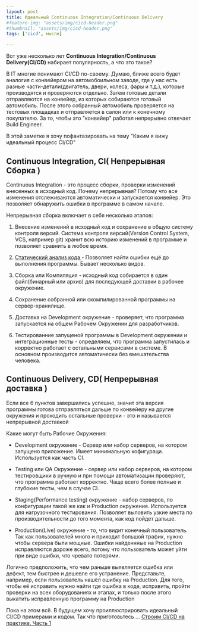 ```yaml
---
layout: post
title: Идеальный Continuous Integration/Continuous Delivery
#feature-img: "assets/img/cicd-header.png"
#thumbnail: "assets/img/cicd-header.png"
tags: ['cicd', мысли]

---
```

Вот уже несколько лет **Continuous Integration/Continuous Delivery(CI/CD)** набирает популярность, а что это такое? 
<!--more-->

В IT многие понимают CI/CD по-своему. Думаю, ближе всего будет аналогия с конвейером на автомобоильном заводе, где у нас есть разные части-детали(двигатель, двери, колеса, фары и т.д.), которые производятся и проверяются отдельно. Затем готовые детали отправляются на конвейер, из которых собираются готовый автомобиль. После этого собранный автомобиль проверяется на тестовых площадках и отправляется в салон или к конечному покупателю. За то, чтобы это "конвейер" работал непрерывно отвечает Build Engineer.

В этой заметке я хочу пофантазировать на тему "Каким я вижу идеальный процесс CI/CD"

## Continuous Integration, CI( Непрерывная Сборка )

Continuous Integration - это процесс сборки, проверки изменений внесенных в исходный код. Почему непрерывная? Потому что все изменения отслеживаются автоматически и запускается конвейер. Это позволяет обнаружить ошибки в программе в самом начале.

Непрерывная сборка включает в себя несколько этапов:

  1. Внесение изменений в исходный код и сохранение в общую систему контроля версий. Система контроля версий(Version Control System, VCS, например git) хранит всю историю изменений в программе и позволяет сравнить в любое время.

  2. [Статический анализ кода ](https://ru.wikipedia.org/wiki/%D0%A1%D1%82%D0%B0%D1%82%D0%B8%D1%87%D0%B5%D1%81%D0%BA%D0%B8%D0%B9_%D0%B0%D0%BD%D0%B0%D0%BB%D0%B8%D0%B7_%D0%BA%D0%BE%D0%B4%D0%B0) - Позволяет найти ошибки ещё до выполнения программы. Бывает несколько видов.

  3. Сборка или Компиляция - исходный код собирается в один файл(бинарный или архив) для последующей доставки в рабочее окружение.

  4. Сохранение собранной или скомпилированной программы на сервер-хранилище.

  5. Доставка на Development окружение - проверяет, что программа запускается на общем Рабочем Окружении для разработчиков.

  6. Тестированние запущеной программы в Development окружении и интеграционные тесты - определяем, что программа запустилась и корректно работает с остальными сервисами в системе. В основном производится автоматически без вмешательства человека.

## Continuous Delivery, CD( Непрерывная доставка )
Если все 6 пунктов завершились успешно, значит эта версия программы готова отправляться дальше по конвейеру на другие окружения и проходить остальные проверки - это и называется непрерывной доставкой

Какие могут быть Рабочие Окружения:

  - Development окружение - Сервер или набор серверов, на котором запущено приложение. Имеет минимальную кофигураци. Используется как часть CI.

  - Testing или QA Окружение - сервер или набор серверов, на котором тестировщики в ручную и при помощи автоматизации проверяют, что программа работает корректно. Чаще всего более полные и глубокие тесты, чем в случае CI.

  - Staging(Performance testing) окружение - набор серверов, по конфигурации такой же как и Production окружение. Используется для нагрузочного тестирования. Позволяет выловить узкие места по производительности до того момента, как код пойдет дальше.

  - Production(Live) окружение - то, что видит конечный пользователь. Так как пользователей много и приходит большой трафик, нужно чтобы сервера были мощные. Ошибки найденнные на Production исправляются дороже всего, потому что пользователь может уйти при виде ошибки, что чревато потерями.

Логично предположить, что чем раньше выявляется ошибка или дефект, тем быстрее и дешевле его устранение. Представьте, например, если пользователь нашёл ошибку на Production. Для того, чтобы её исправить нужно найти где ошибка в коде, исправить, пройти проверки на всех оборудованиях и этапах, и только после этого выкатить исправленную программу на Production

Пока на этом всё. В будущем хочу проиллюстрировать идеальный CI/CD примерами и кодом. Так что приготовьтесь ...
[Строим CI/CD на практике. Часть 1](/2019/03/07/ideal-cicd-on-practice1.html)
